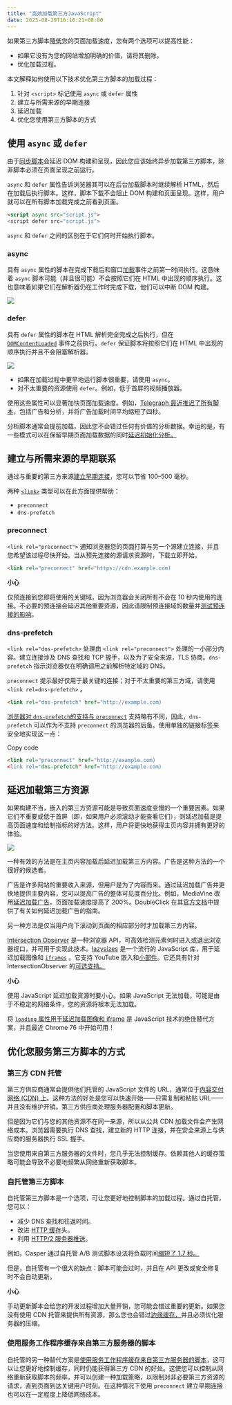 ```yaml
---
title: "高效加载第三方JavaScript"
date: 2023-08-29T16:16:21+08:00
---
```


如果第三方脚本[降低](https://web.dev/third-party-javascript/)您的页面加载速度，您有两个选项可以提高性能：

- 如果它没有为您的网站增加明确的价值，请将其删除。
- 优化加载过程。

本文解释如何使用以下技术优化第三方脚本的加载过程：

1. 针对 `<script>` 标记使用 `async` 或 `defer` 属性
2. 建立与所需来源的早期连接
3. 延迟加载
4. 优化您使用第三方脚本的方式

## 使用 `async` 或 `defer`

由于[同步脚本](https://web.dev/third-party-javascript/)会延迟 DOM 构建和呈现，因此您应该始终异步加载第三方脚本，除非脚本必须在页面呈现之前运行。

`async` 和 `defer` 属性告诉浏览器其可以在后台加载脚本时继续解析 HTML，然后在加载后执行脚本。这样，脚本下载不会阻止 DOM 构建和页面呈现。这样，用户就可以在所有脚本加载完成之前看到页面。

```html
<script async src="script.js">
<script defer src="script.js">
```

`async` 和 `defer` 之间的区别在于它们何时开始执行脚本。

### async

具有 `async` 属性的脚本在完成下载后和窗口[加载](https://developer.mozilla.org/docs/Web/Events/load)事件之前第一时间执行。这意味着 `async` 脚本可能（并且很可能）不会按照它们在 HTML 中出现的顺序执行。这也意味着如果它们在解析器仍在工作时完成下载，他们可以中断 DOM 构建。

![](../assets/images/articles/11/01.avif)

### defer

具有 `defer` 属性的脚本在 HTML 解析完全完成之后执行，但在 [`DOMContentLoaded`](https://developer.mozilla.org/docs/Web/Events/DOMContentLoaded) 事件之前执行。`defer` 保证脚本将按照它们在 HTML 中出现的顺序执行并且不会阻塞解析器。

![](../assets/images/articles/11/02.avif)

- 如果在加载过程中更早地运行脚本很重要，请使用 `async`。
- 对不太重要的资源使用 `defer`。例如，低于首屏的视频播放器。

使用这些属性可以显著加快页面加载速度。例如，[Telegraph 最近推迟了所有脚本](https://medium.com/p/a0a1000be5#4123)，包括广告和分析，并将广告加载时间平均缩短了四秒。

分析脚本通常会提前加载，因此您不会错过任何有价值的分析数据。幸运的是，有一些模式可以在保留早期页面加载数据的同时[延迟初始化分析。](https://philipwalton.com/articles/the-google-analytics-setup-i-use-on-every-site-i-build/)

## 建立与所需来源的早期联系

通过与重要的第三方来源[建立早期连接](https://web.dev/preconnect-and-dns-prefetch/)，您可以节省 100–500 毫秒。

两种 [`<link>`](https://developer.mozilla.org/docs/Web/HTML/Element/link) 类型可以在此方面提供帮助：

- `preconnect`
- `dns-prefetch`

### preconnect

`<link rel="preconnect">` 通知浏览器您的页面打算与另一个源建立连接，并且您希望该过程尽快开始。当从预先连接的源请求资源时，下载立即开始。

```html
<link rel="preconnect" href="https://cdn.example.com)
```

**小心**

仅预连接到您即将使用的关键域，因为浏览器会关闭所有不会在 10 秒内使用的连接。不必要的预连接会延迟其他重要资源，因此请限制预连接域的数量并[测试预连接的影响](https://andydavies.me/blog/2019/08/07/experimenting-with-link-rel-equals-preconnect-using-custom-script-injection-in-webpagetest/)。

### dns-prefetch

`<link rel="dns-prefetch>` 处理由 `<link rel="preconnect">` 处理的一小部分内容。建立连接涉及 DNS 查找和 TCP 握手，以及为了安全来源，TLS 协商。`dns-prefetch` 指示浏览器仅在明确调用之前解析特定域的 DNS。

`preconnect` 提示最好仅用于最关键的连接；对于不太重要的第三方域，请使用 `<link rel=dns-prefetch>` 。

```html
<link rel="dns-prefetch" href="http://example.com)
```

[浏览器对 `dns-prefetch`](https://caniuse.com/#search=dns-prefetch)[的支持与 `preconnect`](https://caniuse.com/#search=preconnect) 支持略有不同，因此，`dns-prefetch` 可以作为不支持 `preconnect` 的浏览器的后备。使用单独的链接标签来安全地实现这一点：

Copy code

```html
<link rel="preconnect" href="http://example.com)
<link rel="dns-prefetch" href="http://example.com)
```

## 延迟加载第三方资源

如果构建不当，嵌入的第三方资源可能是导致页面速度变慢的一个重要因素。如果它们不重要或低于首屏（即，如果用户必须滚动才能查看它们），则延迟加载是提高页面速度和绘制指标的好方法。这样，用户将更快地获得主页内容并拥有更好的体验。

![](../assets/images/articles/11/03.avif)

一种有效的方法是在主页内容加载后延迟加载第三方内容。广告是这种方法的一个很好的候选者。

广告是许多网站的重要收入来源，但用户是为了内容而来。通过延迟加载广告并更快地提供主要内容，您可以提高广告的整体可见度百分比。例如，MediaVine 改用[延迟加载广告](https://www.mediavine.com/lazy-loading-ads-mediavine-ads-load-200-faster/)，页面加载速度提高了 200%。DoubleClick 在其[官方文档](https://support.google.com/dfp_premium/answer/4578089#lazyloading)中提供了有关如何延迟加载广告的指南。

另一种方法是仅当用户向下滚动到页面的相应部分时才加载第三方内容。

[Intersection Observer](https://developer.chrome.com/blog/intersectionobserver/) 是一种浏览器 API，可高效检测元素何时进入或退出浏览器视口，并可用于实现此技术。[lazysizes](https://web.dev/use-lazysizes-to-lazyload-images/) 是一个流行的 JavaScript 库，用于延迟加载图像和 [`iframes`](http://afarkas.github.io/lazysizes/#examples) 。它支持 YouTube 嵌入和[小部件](https://github.com/aFarkas/lazysizes/tree/gh-pages/plugins/unveilhooks)。它还具有针对 IntersectionObserver 的[可选支持。](https://github.com/aFarkas/lazysizes/blob/097a9878817dd17be3366633e555f3929a7eaaf1/src/lazysizes-intersection.js)

**小心**

使用 JavaScript 延迟加载资源时要小心。如果 JavaScript 无法加载，可能是由于不稳定的网络条件，您的资源将根本无法加载。

将 [`loading` 属性用于延迟加载图像和 iframe](https://web.dev/browser-level-image-lazy-loading/) 是 JavaScript 技术的绝佳替代方案，并且最近 Chrome 76 中开始可用！

## 优化您服务第三方脚本的方式

### 第三方 CDN 托管

第三方供应商通常会提供他们托管的 JavaScript 文件的 URL，通常位于[内容交付网络 (CDN) 上](https://en.wikipedia.org/wiki/Content_delivery_network)。这种方法的好处是您可以快速开始——只需复制和粘贴 URL——并且没有维护开销。第三方供应商处理服务器配置和脚本更新。

但是因为它们与您的其他资源不在同一来源，所以从公共 CDN 加载文件会产生网络成本。浏览器需要执行 DNS 查找，建立新的 HTTP 连接，并在安全来源上与供应商的服务器执行 SSL 握手。

当您使用来自第三方服务器的文件时，您几乎无法控制缓存。依赖其他人的缓存策略可能会导致不必要地频繁从网络重新获取脚本。

### 自托管第三方脚本

自托管第三方脚本是一个选项，可让您更好地控制脚本的加载过程。通过自托管，您可以：

- 减少 DNS 查找和往返时间。
- 改进 [HTTP 缓存](https://developers.google.com/web/fundamentals/performance/optimizing-content-efficiency/http-caching)头。
- 利用 [HTTP/2 服务器推送](https://web.dev/performance-http2/)。

例如，Casper 通过自托管 A/B 测试脚本设法将负载时间[缩短了 1.7 秒。](https://medium.com/caspertechteam/we-shaved-1-7-seconds-off-casper-com-by-self-hosting-optimizely-2704bcbff8ec)

但是，自托管有一个很大的缺点：脚本可能会过时，并且在 API 更改或安全修复时不会自动更新。

**小心**

手动更新脚本会给您的开发过程增加大量开销，您可能会错过重要的更新。如果您没有使用 CDN 托管来提供所有资源，那么您也会错过[边缘缓存，](https://www.cloudflare.com/learning/cdn/glossary/edge-server/)并且必须优化服务器的压缩。

### 使用服务工作程序缓存来自第三方服务器的脚本

自托管的另一种替代方案是[使用服务工作程序缓存来自第三方服务器的脚本](https://developer.chrome.com/docs/workbox/caching-resources-during-runtime/#cross-origin-considerations)，这可以让您更好地控制缓存，同时仍能获得第三方 CDN 的好处。这使您可以控制从网络重新获取脚本的频率，并可以创建一种加载策略，以限制对非必要第三方资源的请求，直到页面到达关键用户时刻。在这种情况下使用 `preconnect` 建立早期连接也可以在一定程度上降低网络成本。
